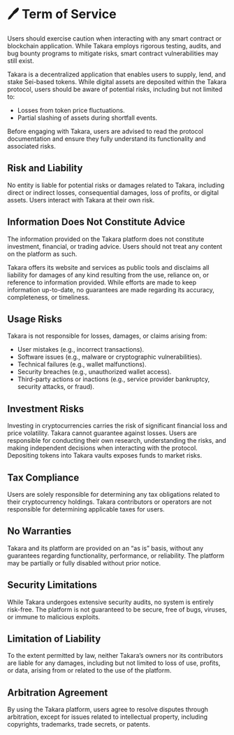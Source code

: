 # 🖊️ Term of Service

Users should exercise caution when interacting with any smart contract or blockchain application. While Takara employs rigorous testing, audits, and bug bounty programs to mitigate risks, smart contract vulnerabilities may still exist.

Takara is a decentralized application that enables users to supply, lend, and stake Sei-based tokens. While digital assets are deposited within the Takara protocol, users should be aware of potential risks, including but not limited to:

* Losses from token price fluctuations.
* Partial slashing of assets during shortfall events.

Before engaging with Takara, users are advised to read the protocol documentation and ensure they fully understand its functionality and associated risks.

## Risk and Liability

No entity is liable for potential risks or damages related to Takara, including direct or indirect losses, consequential damages, loss of profits, or digital assets. Users interact with Takara at their own risk.

## Information Does Not Constitute Advice

The information provided on the Takara platform does not constitute investment, financial, or trading advice. Users should not treat any content on the platform as such.

Takara offers its website and services as public tools and disclaims all liability for damages of any kind resulting from the use, reliance on, or reference to information provided. While efforts are made to keep information up-to-date, no guarantees are made regarding its accuracy, completeness, or timeliness.

## Usage Risks

Takara is not responsible for losses, damages, or claims arising from:

* User mistakes (e.g., incorrect transactions).
* Software issues (e.g., malware or cryptographic vulnerabilities).
* Technical failures (e.g., wallet malfunctions).
* Security breaches (e.g., unauthorized wallet access).
* Third-party actions or inactions (e.g., service provider bankruptcy, security attacks, or fraud).

## Investment Risks

Investing in cryptocurrencies carries the risk of significant financial loss and price volatility. Takara cannot guarantee against losses. Users are responsible for conducting their own research, understanding the risks, and making independent decisions when interacting with the protocol. Depositing tokens into Takara vaults exposes funds to market risks.

## Tax Compliance

Users are solely responsible for determining any tax obligations related to their cryptocurrency holdings. Takara contributors or operators are not responsible for determining applicable taxes for users.

## No Warranties

Takara and its platform are provided on an “as is” basis, without any guarantees regarding functionality, performance, or reliability. The platform may be partially or fully disabled without prior notice.

## Security Limitations

While Takara undergoes extensive security audits, no system is entirely risk-free. The platform is not guaranteed to be secure, free of bugs, viruses, or immune to malicious exploits.

## Limitation of Liability

To the extent permitted by law, neither Takara’s owners nor its contributors are liable for any damages, including but not limited to loss of use, profits, or data, arising from or related to the use of the platform.

## Arbitration Agreement

By using the Takara platform, users agree to resolve disputes through arbitration, except for issues related to intellectual property, including copyrights, trademarks, trade secrets, or patents.
